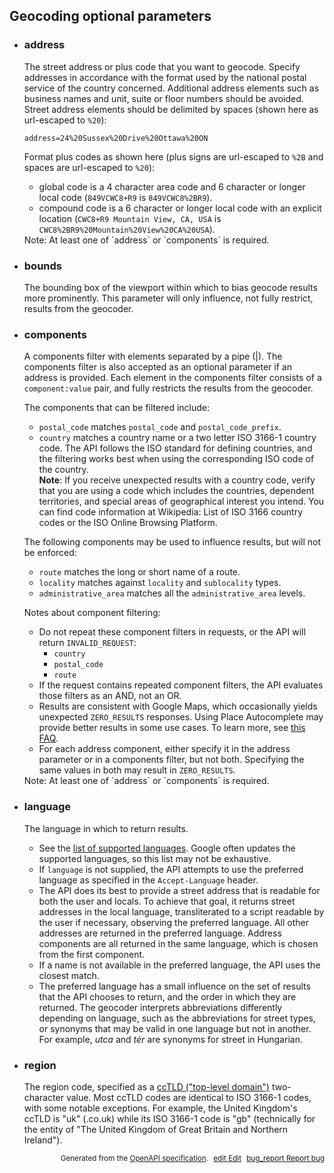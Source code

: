 <!--- This is a generated file, do not edit! -->
<!--- [START maps_http_parameters_geocode] -->


<h2 id="geocoding-optional-parameters">Geocoding optional parameters</h2>

-   <h3 class="parameter-name" id="address">address</h3>

    The street address or plus code that you want to geocode. Specify addresses in accordance with the format used by the national postal service of the country concerned. Additional address elements such as business names and unit, suite or floor numbers should be avoided. Street address elements should be delimited by spaces (shown here as url-escaped to `%20`):

    ```
    address=24%20Sussex%20Drive%20Ottawa%20ON
    ```

    Format plus codes as shown here (plus signs are url-escaped to `%2B` and spaces are url-escaped to `%20`):

    -   global code is a 4 character area code and 6 character or longer local code (`849VCWC8+R9` is `849VCWC8%2BR9`).
    -   compound code is a 6 character or longer local code with an explicit location (`CWC8+R9 Mountain View, CA, USA` is `CWC8%2BR9%20Mountain%20View%20CA%20USA`).

    <div class="note">Note: At least one of `address` or `components` is required.</div>

-   <h3 class="parameter-name" id="bounds">bounds</h3>

    The bounding box of the viewport within which to bias geocode results more prominently. This parameter will only influence, not fully restrict, results from the geocoder.

-   <h3 class="parameter-name" id="components">components</h3>

    A components filter with elements separated by a pipe (|). The components filter is also accepted as an optional parameter if an address is provided. Each element in the components filter consists of a `component:value` pair, and fully restricts the results from the geocoder.

    The components that can be filtered include:

    -   `postal_code` matches `postal_code` and `postal_code_prefix`.
    -   `country` matches a country name or a two letter ISO 3166-1 country code. The API follows the ISO standard for defining countries, and the filtering works best when using the corresponding ISO code of the country.
        <aside class="note"><strong>Note</strong>: If you receive unexpected results with a country code, verify that you are using a code which includes the countries, dependent territories, and special areas of geographical interest you intend. You can find code information at Wikipedia: List of ISO 3166 country codes or the ISO Online Browsing Platform.</aside>

    The following components may be used to influence results, but will not be enforced:

    -   `route` matches the long or short name of a route.
    -   `locality` matches against `locality` and `sublocality` types.
    -   `administrative_area` matches all the `administrative_area` levels.

    Notes about component filtering:

    -   Do not repeat these component filters in requests, or the API will return `INVALID_REQUEST`:
        -   `country`
        -   `postal_code`
        -   `route`
    -   If the request contains repeated component filters, the API evaluates those filters as an AND, not an OR.
    -   Results are consistent with Google Maps, which occasionally yields unexpected `ZERO_RESULTS` responses. Using Place Autocomplete may provide better results in some use cases. To learn more, see [this FAQ](https://developers..google.com/maps/documentation/geocoding/faq#trbl_component_filtering).
    -   For each address component, either specify it in the address parameter or in a components filter, but not both. Specifying the same values in both may result in `ZERO_RESULTS`.

    <div class="note">Note: At least one of `address` or `components` is required.</div>

-   <h3 class="parameter-name" id="language">language</h3>

    The language in which to return results.

    -   See the [list of supported languages](https://developers.google.com/maps/faq#languagesupport). Google often updates the supported languages, so this list may not be exhaustive.
    -   If `language` is not supplied, the API attempts to use the preferred language as specified in the `Accept-Language` header.
    -   The API does its best to provide a street address that is readable for both the user and locals. To achieve that goal, it returns street addresses in the local language, transliterated to a script readable by the user if necessary, observing the preferred language. All other addresses are returned in the preferred language. Address components are all returned in the same language, which is chosen from the first component.
    -   If a name is not available in the preferred language, the API uses the closest match.
    -   The preferred language has a small influence on the set of results that the API chooses to return, and the order in which they are returned. The geocoder interprets abbreviations differently depending on language, such as the abbreviations for street types, or synonyms that may be valid in one language but not in another. For example, *utca* and *tér* are synonyms for street in Hungarian.

-   <h3 class="parameter-name" id="region">region</h3>

    The region code, specified as a [ccTLD ("top-level domain")](https://en.wikipedia.org/wiki/List_of_Internet_top-level_domains#Country_code_top-level_domains) two-character value. Most ccTLD codes are identical to ISO 3166-1 codes, with some notable exceptions. For example, the United Kingdom's ccTLD is "uk" (.co.uk) while its ISO 3166-1 code is "gb" (technically for the entity of "The United Kingdom of Great Britain and Northern Ireland").


<p style="text-align: right; font-size: smaller;">Generated from the <a class="gc-analytics-event" data-category="GMP" data-label="openapi-github" href="https://github.com/googlemaps/openapi-specification" title="Google Maps Platform OpenAPI Specification" class="external">OpenAPI specification</a>.
<a class="gc-analytics-event" data-category="GMP" data-label="openapi-github-maps-http-parameters-geocode" data-action="edit" style="margin-left: 5px;" href="https://github.com/googlemaps/openapi-specification/tree/main/specification/parameters" title="Edit on GitHub"><span class="material-icons">edit</span> Edit</a>
<a class="gc-analytics-event" data-category="GMP" data-label="openapi-github-maps-http-parameters-geocode" data-action="bug" style="margin-left: 5px;" href="https://github.com/googlemaps/openapi-specification/issues/new?assignees=&labels=type%3A+bug%2C+triage+me&template=bug_report.md&title=[parameters] Bug - /maps/api/geocode/json" title="File bug for parameters on GitHub"><span class="material-icons">bug_report</span> Report bug</a>
</p>

<!--- [END maps_http_parameters_geocode] -->